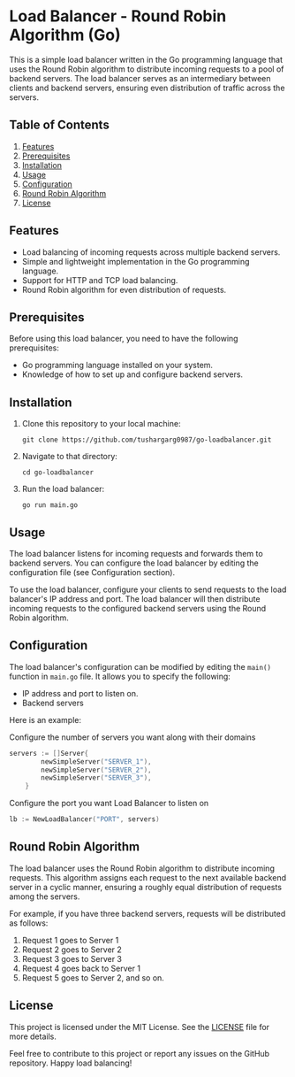# Load Balancer - Round Robin Algorithm (Go)

This is a simple load balancer written in the Go programming language that uses the Round Robin algorithm to distribute incoming requests to a pool of backend servers. The load balancer serves as an intermediary between clients and backend servers, ensuring even distribution of traffic across the servers.

## Table of Contents

1. [Features](#features)
2. [Prerequisites](#prerequisites)
3. [Installation](#installation)
4. [Usage](#usage)
5. [Configuration](#configuration)
6. [Round Robin Algorithm](#round-robin-algorithm)
7. [License](#license)

## Features

- Load balancing of incoming requests across multiple backend servers.
- Simple and lightweight implementation in the Go programming language.
- Support for HTTP and TCP load balancing.
- Round Robin algorithm for even distribution of requests.

## Prerequisites

Before using this load balancer, you need to have the following prerequisites:

- Go programming language installed on your system.
- Knowledge of how to set up and configure backend servers.

## Installation
1. Clone this repository to your local machine:

   ```
   git clone https://github.com/tushargarg0987/go-loadbalancer.git
   ```

2. Navigate to that directory:

   ```
   cd go-loadbalancer
   ```

3. Run the load balancer:

   ```
   go run main.go
   ```

## Usage

The load balancer listens for incoming requests and forwards them to backend servers. You can configure the load balancer by editing the configuration file (see Configuration section).

To use the load balancer, configure your clients to send requests to the load balancer's IP address and port. The load balancer will then distribute incoming requests to the configured backend servers using the Round Robin algorithm.

## Configuration

The load balancer's configuration can be modified by editing the `main()` function in `main.go` file. It allows you to specify the following:

- IP address and port to listen on.
- Backend servers

Here is an example:

Configure the number of servers you want along with their domains
```go
servers := []Server{
		newSimpleServer("SERVER_1"),
		newSimpleServer("SERVER_2"),
		newSimpleServer("SERVER_3"),
	}
```

Configure the port you want Load Balancer to listen on
```go
lb := NewLoadBalancer("PORT", servers)
```

## Round Robin Algorithm

The load balancer uses the Round Robin algorithm to distribute incoming requests. This algorithm assigns each request to the next available backend server in a cyclic manner, ensuring a roughly equal distribution of requests among the servers.

For example, if you have three backend servers, requests will be distributed as follows:

1. Request 1 goes to Server 1
2. Request 2 goes to Server 2
3. Request 3 goes to Server 3
4. Request 4 goes back to Server 1
5. Request 5 goes to Server 2, and so on.

## License

This project is licensed under the MIT License. See the [LICENSE](LICENSE) file for more details.

Feel free to contribute to this project or report any issues on the GitHub repository. Happy load balancing!